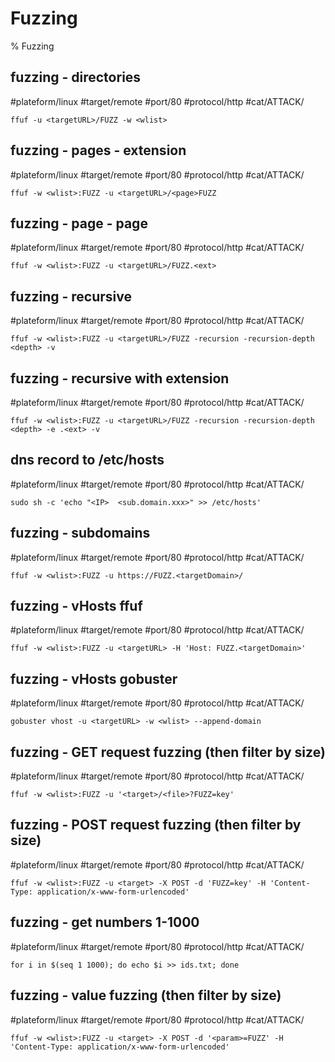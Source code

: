 # Fuzzing

% Fuzzing

## fuzzing - directories
#plateform/linux #target/remote #port/80 #protocol/http #cat/ATTACK/
```
ffuf -u <targetURL>/FUZZ -w <wlist>
```

## fuzzing - pages - extension
#plateform/linux #target/remote #port/80 #protocol/http #cat/ATTACK/
```
ffuf -w <wlist>:FUZZ -u <targetURL>/<page>FUZZ
```

## fuzzing - page - page
#plateform/linux #target/remote #port/80 #protocol/http #cat/ATTACK/
```
ffuf -w <wlist>:FUZZ -u <targetURL>/FUZZ.<ext>
```

## fuzzing - recursive
#plateform/linux #target/remote #port/80 #protocol/http #cat/ATTACK/
```
ffuf -w <wlist>:FUZZ -u <targetURL>/FUZZ -recursion -recursion-depth <depth> -v
```

## fuzzing - recursive with extension
#plateform/linux #target/remote #port/80 #protocol/http #cat/ATTACK/
```
ffuf -w <wlist>:FUZZ -u <targetURL>/FUZZ -recursion -recursion-depth <depth> -e .<ext> -v
```

## dns record to /etc/hosts
#plateform/linux #target/remote #port/80 #protocol/http #cat/ATTACK/
```
sudo sh -c 'echo "<IP>  <sub.domain.xxx>" >> /etc/hosts'
```

## fuzzing - subdomains
#plateform/linux #target/remote #port/80 #protocol/http #cat/ATTACK/
```
ffuf -w <wlist>:FUZZ -u https://FUZZ.<targetDomain>/
```

## fuzzing - vHosts ffuf
#plateform/linux #target/remote #port/80 #protocol/http #cat/ATTACK/
```
ffuf -w <wlist>:FUZZ -u <targetURL> -H 'Host: FUZZ.<targetDomain>'
```

## fuzzing - vHosts gobuster
#plateform/linux #target/remote #port/80 #protocol/http #cat/ATTACK/
```
gobuster vhost -u <targetURL> -w <wlist> --append-domain
```

## fuzzing - GET request fuzzing (then filter by size)
#plateform/linux #target/remote #port/80 #protocol/http #cat/ATTACK/
```
ffuf -w <wlist>:FUZZ -u '<target>/<file>?FUZZ=key'
```

## fuzzing - POST request fuzzing (then filter by size)
#plateform/linux #target/remote #port/80 #protocol/http #cat/ATTACK/
```
ffuf -w <wlist>:FUZZ -u <target> -X POST -d 'FUZZ=key' -H 'Content-Type: application/x-www-form-urlencoded'
```

## fuzzing - get numbers 1-1000
#plateform/linux #target/remote #port/80 #protocol/http #cat/ATTACK/
```
for i in $(seq 1 1000); do echo $i >> ids.txt; done
```

## fuzzing - value fuzzing (then filter by size)
#plateform/linux #target/remote #port/80 #protocol/http #cat/ATTACK/
```
ffuf -w <wlist>:FUZZ -u <target> -X POST -d '<param>=FUZZ' -H 'Content-Type: application/x-www-form-urlencoded'
```
